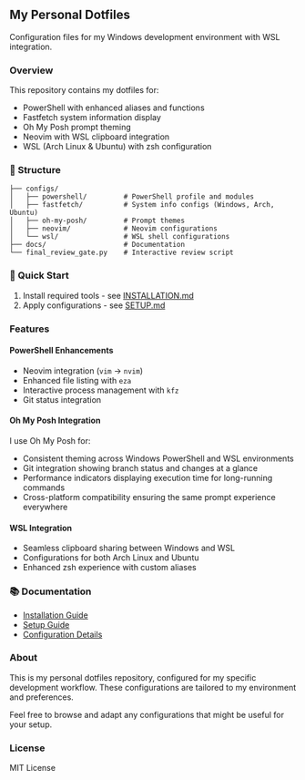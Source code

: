 ## My Personal Dotfiles

Configuration files for my Windows development environment with WSL integration.

### Overview

This repository contains my dotfiles for:
- PowerShell with enhanced aliases and functions
- Fastfetch system information display
- Oh My Posh prompt theming
- Neovim with WSL clipboard integration
- WSL (Arch Linux & Ubuntu) with zsh configuration

### 📁 Structure

```
├── configs/
│   ├── powershell/         # PowerShell profile and modules
│   ├── fastfetch/          # System info configs (Windows, Arch, Ubuntu)
│   ├── oh-my-posh/         # Prompt themes
│   ├── neovim/             # Neovim configurations
│   └── wsl/                # WSL shell configurations
├── docs/                   # Documentation
└── final_review_gate.py    # Interactive review script
```

### 🚀 Quick Start

1. Install required tools - see [INSTALLATION.md](docs/INSTALLATION.md)
2. Apply configurations - see [SETUP.md](docs/SETUP.md)

### Features

#### PowerShell Enhancements
- Neovim integration (`vim` → `nvim`)
- Enhanced file listing with `eza`
- Interactive process management with `kfz`
- Git status integration

#### Oh My Posh Integration
I use Oh My Posh for:
- Consistent theming across Windows PowerShell and WSL environments
- Git integration showing branch status and changes at a glance
- Performance indicators displaying execution time for long-running commands
- Cross-platform compatibility ensuring the same prompt experience everywhere

#### WSL Integration
- Seamless clipboard sharing between Windows and WSL
- Configurations for both Arch Linux and Ubuntu
- Enhanced zsh experience with custom aliases

### 📚 Documentation

- [Installation Guide](docs/INSTALLATION.md)
- [Setup Guide](docs/SETUP.md)
- [Configuration Details](docs/README.md)

### About

This is my personal dotfiles repository, configured for my specific development workflow. These configurations are tailored to my environment and preferences.

Feel free to browse and adapt any configurations that might be useful for your setup.

### License

MIT License
